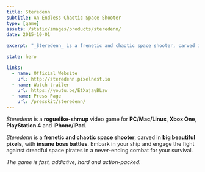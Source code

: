 ```yaml
---
title: Steredenn
subtitle: An Endless Chaotic Space Shooter
type: [game]
assets: /static/images/products/steredenn/
date: 2015-10-01

excerpt: "_Steredenn_ is a frenetic and chaotic space shooter, carved in big beautiful pixels."

state: hero

links:
  - name: Official Website
    url: http://steredenn.pixelnest.io
  - name: Watch trailer
    url: https://youtu.be/EtXajayBLzw
  - name: Press Page
    url: /presskit/steredenn/
---
```


_Steredenn_ is a **roguelike-shmup** video game for **PC/Mac/Linux**, **Xbox One**, **PlayStation 4** and **iPhone/iPad**.

_Steredenn_ is a **frenetic and chaotic space shooter**, carved in **big beautiful pixels**, with **insane boss battles**. Embark in your ship and engage the fight against dreadful space pirates in a never-ending combat for your survival.

_The game is fast, addictive, hard and action-packed._
